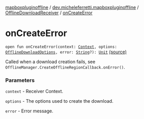 [mapboxpluginoffline](../../index.md) / [dev.micheleferretti.mapboxpluginoffline](../index.md) / [OfflineDownloadReceiver](index.md) / [onCreateError](./on-create-error.md)

# onCreateError

`open fun onCreateError(context: `[`Context`](https://developer.android.com/reference/android/content/Context.html)`, options: `[`OfflineDownloadOptions`](../../dev.micheleferretti.mapboxpluginoffline.model/-offline-download-options/index.md)`, error: `[`String`](https://kotlinlang.org/api/latest/jvm/stdlib/kotlin/-string/index.html)`?): `[`Unit`](https://kotlinlang.org/api/latest/jvm/stdlib/kotlin/-unit/index.html) [(source)](https://github.com/xit0c/mapbox-plugin-offline/tree/master/mapboxpluginoffline/src/main/java/dev/micheleferretti/mapboxpluginoffline/OfflineDownloadReceiver.kt#L164)

Called when a download creation fails, see `OfflineManager.CreateOfflineRegionCallback.onError()`.

### Parameters

`context` - Receiver Context.

`options` - The options used to create the download.

`error` - Error message.